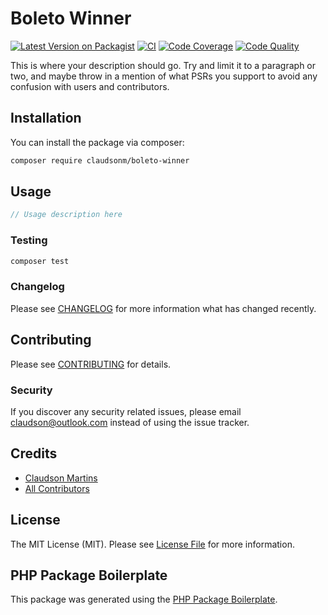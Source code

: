 # Boleto Winner

[![Latest Version on Packagist](https://img.shields.io/packagist/v/claudsonm/boleto-winner?logo=composer)](https://packagist.org/packages/claudsonm/boleto-winner)
[![CI](https://img.shields.io/github/workflow/status/claudsonm/boleto-winner/CI?label=CI&logo=github-actions&logoColor=fff&labelColor=2088FF)](https://github.com/claudsonm/boleto-winner/actions?query=workflow%3ACI+branch%3Amaster)
[![Code Coverage](https://img.shields.io/scrutinizer/coverage/g/claudsonm/boleto-winner?logo=scrutinizer-CI&labelColor=8A9296&logoColor=fff)](https://scrutinizer-ci.com/g/claudsonm/boleto-winner/?branch=master)
[![Code Quality](https://img.shields.io/scrutinizer/quality/g/claudsonm/boleto-winner?logo=scrutinizer-ci&labelColor=8A9296&logoColor=fff)](https://scrutinizer-ci.com/g/claudsonm/boleto-winner/?branch=master)

This is where your description should go. Try and limit it to a paragraph or two, and maybe throw in a mention of what PSRs you support to avoid any confusion with users and contributors.

## Installation

You can install the package via composer:

```bash
composer require claudsonm/boleto-winner
```

## Usage

``` php
// Usage description here
```

### Testing

``` bash
composer test
```

### Changelog

Please see [CHANGELOG](CHANGELOG.md) for more information what has changed recently.

## Contributing

Please see [CONTRIBUTING](CONTRIBUTING.md) for details.

### Security

If you discover any security related issues, please email claudson@outlook.com instead of using the issue tracker.

## Credits

- [Claudson Martins](https://github.com/claudsonm)
- [All Contributors](../../contributors)

## License

The MIT License (MIT). Please see [License File](LICENSE.md) for more information.

## PHP Package Boilerplate

This package was generated using the [PHP Package Boilerplate](https://laravelpackageboilerplate.com).
